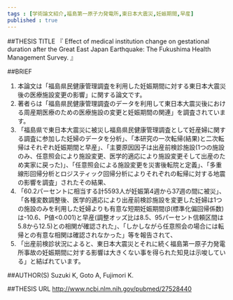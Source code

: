 ```yaml
--- 
tags : [学術論文紹介,福島第一原子力発電所,東日本大震災,妊娠期間,早産] 
published : true
---
```


##THESIS TITLE
『
Effect of medical institution change on gestational duration after the Great East Japan Earthquake: The Fukushima Health Management Survey.
』
  
##BRIEF
1. 本論文は「福島県民健康管理調査を利用した妊娠期間に対する東日本大震災後の医療施設変更の影響」に関する論文です。
1. 著者らは「福島県民健康管理調査のデータを利用して東日本大震災後における周産期医療のための医療施設の変更と妊娠期間の関連」を調査されています。
1. 「福島県で東日本大震災に被災し福島県民健康管理調査として妊産婦に関する調査に参加した妊婦のデータを分析」、「本研究の一次転帰(結果)と二次転帰はそれぞれ妊娠期間と早産」、「主要原因因子は出産前検診施設(1つの施設のみ、任意照会により施設変更、医学的適応により施設変更そして出産のため実家に戻った)」、「任意照会による施設変更を災害後転院と定義」、「多重線形回帰分析とロジスティック回帰分析によりそれぞれの転帰に対する地震の影響を調査」されたその結果、
1. 「60.2パーセントに相当する計5593人が妊娠第4週から37週の間に被災」、「各種変数調整後、医学的適応により出産前検診施設を変更した妊婦は1つの施設のみを利用した妊婦よりも有意な短期妊娠期間(β(標準化偏回帰係数)は-10.6、P値<0.001)と早産(調整オッズ比は8.5、95パーセント信頼区間は5.8から12.5)との相関が確認された」、「しかしながら任意照会の場合には転帰との有意な相関は確認されなかった」等を報告されて、
1. 「出産前検診状況によると、東日本大震災とそれに続く福島第一原子力発電所事故の妊娠期間に対する影響は大きくない事を得られた知見は示唆している」と結ばれています。



##AUTHOR(S)
Suzuki K, Goto A, Fujimori K.
  
##THESIS URL
[
http://www.ncbi.nlm.nih.gov/pubmed/27528440
](
http://www.ncbi.nlm.nih.gov/pubmed/27528440
)